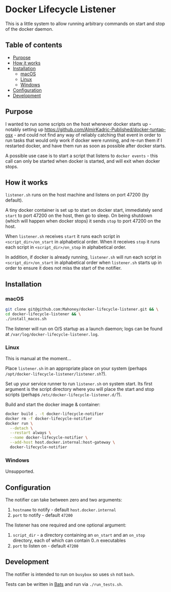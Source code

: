 # Docker Lifecycle Listener

This is a little system to allow running arbitrary commands on start and stop of
the docker daemon.

## Table of contents

- [Purpose](#purpose)
- [How it works](#how-it-works)
- [Installation](#installation)
  - [macOS](#macos)
  - [Linux](#linux)
  - [Windows](#windows)
- [Configuration](#configuration)
- [Development](#development)

## Purpose

I wanted to run some scripts on the host whenever docker starts up - notably 
setting up https://github.com/AlmirKadric-Published/docker-tuntap-osx - and 
could not find  any way of reliably catching that event in order to run 
tasks that would  only work if docker were running, and re-run them if I 
restarted docker, and  have them run as soon as possible after docker starts.

A possible use case is to start a script that listens to `docker events` - this 
call can only be started when docker is started, and will exit when docker 
stops.

## How it works

`listener.sh` runs on the host machine and listens on port 47200 (by default).

A tiny docker container is set up to start on docker start, immediately send 
`start` to port 47200 on the host, then go to sleep. On being shutdown (which 
will happen when docker stops) it sends `stop` to port 47200 on the host. 

When `listener.sh` receives `start` it runs each script in 
`<script_dir>/on_start` in alphabetical order. When it receives `stop` it runs 
each script in `<script_dir>/on_stop` in alphabetical order.

In addition, if docker is already running, `listener.sh` will run each 
script in `<script_dir>/on_start` in alphabetical order when `listener.sh`
starts up in order to ensure it does not miss the start of the notifier.

## Installation

### macOS
```bash
git clone git@github.com:Mahoney/docker-lifecycle-listener.git && \
cd docker-lifecycle-listener && \
./install_macos.sh
```

The listener will run on O/S startup as a launch daemon; logs can be found at
`/var/log/docker-lifecycle-listener.log`.

### Linux
This is manual at the moment...

Place `listener.sh` in an appropriate place on your system
(perhaps `/opt/docker-lifecycle-listener/listener.sh`?).

Set up your service runner to run `listener.sh` on system start. Its first
argument is the script directory where you will place the start and stop 
scripts (perhaps `/etc/docker-lifecycle-listener.d/`?).

Build and start the docker image & container:
```bash
docker build . -t docker-lifecycle-notifier
docker rm -f docker-lifecycle-notifier
docker run \
  --detach \
  --restart always \
  --name docker-lifecycle-notifier \
  --add-host host.docker.internal:host-gateway \
  docker-lifecycle-notifier
```

### Windows

Unsupported.

## Configuration

The notifier can take between zero and two arguments:
1) `hostname` to notify - default `host.docker.internal`
2) `port` to notify - default `47200`

The listener has one required and one optional argument:
1) `script_dir` - a directory containing an `on_start` and an `on_stop` 
   directory, each of which can contain 0..n executables
2) `port` to listen on - default `47200`

## Development

The notifier is intended to run on `busybox` so uses `sh` not `bash`.

Tests can be written in [Bats](https://github.com/sstephenson/bats) and run via
`./run_tests.sh`.
